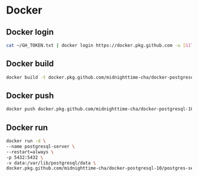 # Docker

## Docker login
```bash
cat ~/GH_TOKEN.txt | docker login https://docker.pkg.github.com -u [GITHUB_USERNAME] -p [GITHUB_PASSWORD]
```

## Docker build
```bash
docker build -t docker.pkg.github.com/midnighttime-cha/docker-postgresql-10/postgres-server .
```

## Docker push
```bash
docker push docker.pkg.github.com/midnighttime-cha/docker-postgresql-10/postgres-server
```

## Docker run
```bash
docker run -d \
--name postgresql-server \
--restart=always \
-p 5432:5432 \
-v data:/var/lib/postgresql/data \
docker.pkg.github.com/midnighttime-cha/docker-postgresql-10/postgres-server
```
